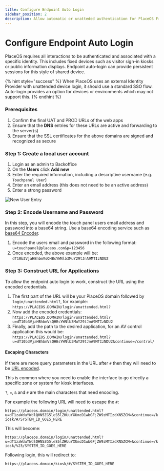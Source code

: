 ```yaml
---
title: Configure Endpoint Auto Login
sidebar_position: 2
description: Allow automatic or unatteded authentication for PlaceOS Frontend Applications
---
```


# Configure Endpoint Auto Login

PlaceOS requires all interactions to be authenticated and associated with a specific identity. This includes fixed devices such as visitor sign-in kiosks or public information displays. Endpoint auto-login can provide persistent sessions for this style of shared device.

{% hint style="success" %}
When PlaceOS uses an external Identity Provider with unattended device login, it should use a standard SSO flow. Auto-login provides an option for devices or environments which may not support this.
{% endhint %}

### Prerequisites

1. Confirm the final UAT and PROD URLs of the web apps
2. Ensure that the **DNS** entries for these URLs are active and forwarding to the server(s)
3. Ensure that the SSL certificates for the above domains are signed and recognized as secure

### Step 1: Create a local user account

1. Login as an admin to Backoffice
2. On the **Users** click **Add new**
3. Enter the required information, including a descriptive username (e.g. `Touchpanel User`)
4. Enter an email address (this does not need to be an active address)
5. Enter a strong password

![New User Entry](assets/panel\_login\_new\_user.png)

### Step 2: Encode Username and Password

In this step, you will encode the touch panel users email address and password into a base64 string. Use a base64 encoding service such as [base64 Encoder](https://www.base64encode.net/).

1. Encode the users email and password in the following format: `u=touchpanel@placeos.com&p=123456`
2. Once encoded, the above example will be: `dT10b3VjaHBhbmVsQHBsYWNlb3MuY29tJnA9MTIzNDU2`

### Step 3: Construct URL for Applications

To allow the endpoint auto login to work, construct the URL using the encoded credentials.

1. The first part of the URL will be your PlaceOS domain followed by `login/unattended.html?`, for example: `https://PLACEOS.DOMAIN/login/unattended.html?`
2. Now add the encoded credentials: `https://PLACEOS.DOMAIN/login/unattended.html?u=dT10b3VjaHBhbmVsQHBsYWNlb3MuY29tJnA9MTIzNDU2`
3. Finally, add the path to the desired application, for an AV control application this would be: `https://PLACEOS.DOMAIN/login/unattended.html?u=dT10b3VjaHBhbmVsQHBsYWNlb3MuY29tJnA9MTIzNDU2&continue=/control/`

#### Escaping Characters

If there are more query parameters in the URL after `#` then they will need to be [URL encoded](https://www.urlencoder.org/).

This is common where you need to enable the interface to go directly a specific zone or system for kiosk interfaces.

`?`, `=`, `&` and `#` are the main characters that need encoding.

For example the following URL will need to escape the `#`:

`https://placeos.domain/login/unattended.html?u=dT1zaWduYWdlQHN5ZG5leS5lZHUuYXUmcD1wbGFjZW9zMTIzdXN5ZCM=&continue=/kiosk/#/SYSTEM_ID_GOES_HERE`

This will become:

`https://placeos.domain/login/unattended.html?u=dT1zaWduYWdlQHN5ZG5leS5lZHUuYXUmcD1wbGFjZW9zMTIzdXN5ZCM=&continue=/kiosk/%23/SYSTEM_ID_GOES_HERE`

Following login, this will redirect to:

`https://placeos.domain/kiosk/#/SYSTEM_ID_GOES_HERE`
